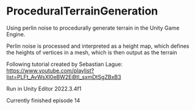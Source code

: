 # ProceduralTerrainGeneration
Using perlin noise to procedurally generate terrain in the Unity Game Engine.

Perlin noise is processed and interpreted as a height map, which defines the heights of vertices in a mesh, which is then output as the terrain

Following tutorial created by Sebastian Lague:
https://www.youtube.com/playlist?list=PLFt_AvWsXl0eBW2EiBtl_sxmDtSgZBxB3

Run in Unity Editor 2022.3.4f1

Currently finished episode 14
